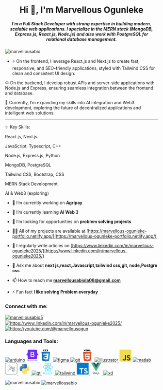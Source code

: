 <h1 align="center">Hi 👋, I'm Marvellous Ogunleke</h1>
<h5 align="center">I’m a Full Stack Developer with strong expertise in building modern, scalable web applications. I specialize in the MERN stack (MongoDB, Express.js, React.js, Node.js) and also work with PostgreSQL for relational database management.
</h5>

<p align="left"> <img src="https://komarev.com/ghpvc/?username=marvellousabio&label=Profile%20views&color=0e75b6&style=flat" alt="marvellousabio" /> </p>

- ⚡ On the frontend, I leverage React.js and Next.js to create fast, responsive, and SEO-friendly applications, styled with Tailwind CSS for clean and consistent UI design.

⚙️ On the backend, I develop robust APIs and server-side applications with Node.js and Express, ensuring seamless integration between the frontend and database.

🚀 Currently, I’m expanding my skills into AI integration and Web3 development, exploring the future of decentralized applications and intelligent web solutions.


---

✨ Key Skills:

React.js, Next.js

JavaScript, Typescript, C++

Node.js, Express.js, Python

MongoDB, PostgreSQL

Tailwind CSS, Bootstrap, CSS

MERN Stack Development

AI & Web3 (exploring)

- 🔭 I’m currently working on **Agripay**

- 🌱 I’m currently learning **AI Web 3**

- 👯 I’m looking for opportunities on **problem solving projects**

- 👨‍💻 All of my projects are available at [https://marvellous-ogunleke-portfolio.netlify.app/](https://marvellous-ogunleke-portfolio.netlify.app/)

- 📝 I regularly write articles on [https://www.linkedin.com/in/marvellous-ogunleke2025/](https://www.linkedin.com/in/marvellous-ogunleke2025/)

- 💬 Ask me about **next js,react,Javascript,tailwind css,git, node,Postgre css**

- 📫 How to reach me **marvellousabiola08@gmail.com**

- ⚡ Fun fact **I like solving Problem everyday**

<h3 align="left">Connect with me:</h3>
<p align="left">
<a href="https://twitter.com/marvellousabio5" target="blank"><img align="center" src="https://raw.githubusercontent.com/rahuldkjain/github-profile-readme-generator/master/src/images/icons/Social/twitter.svg" alt="marvellousabio5" height="30" width="40" /></a>
<a href="https://www.linkedin.com/in/marvellous-ogunleke2025/" target="blank"><img align="center" src="https://raw.githubusercontent.com/rahuldkjain/github-profile-readme-generator/master/src/images/icons/Social/linked-in-alt.svg" alt="https://www.linkedin.com/in/marvellous-ogunleke2025/" height="30" width="40" /></a>
<a href="https://www.youtube.com/c/https://youtube.com/@marvellousogun" target="blank"><img align="center" src="https://raw.githubusercontent.com/rahuldkjain/github-profile-readme-generator/master/src/images/icons/Social/youtube.svg" alt="https://youtube.com/@marvellousogun" height="30" width="40" /></a>
</p>

<h3 align="left">Languages and Tools:</h3>
<p align="left"> <a href="https://www.arduino.cc/" target="_blank" rel="noreferrer"> <img src="https://cdn.worldvectorlogo.com/logos/arduino-1.svg" alt="arduino" width="40" height="40"/> </a> <a href="https://getbootstrap.com" target="_blank" rel="noreferrer"> <img src="https://raw.githubusercontent.com/devicons/devicon/master/icons/bootstrap/bootstrap-plain-wordmark.svg" alt="bootstrap" width="40" height="40"/> </a> <a href="https://www.w3schools.com/css/" target="_blank" rel="noreferrer"> <img src="https://raw.githubusercontent.com/devicons/devicon/master/icons/css3/css3-original-wordmark.svg" alt="css3" width="40" height="40"/> </a> <a href="https://www.figma.com/" target="_blank" rel="noreferrer"> <img src="https://www.vectorlogo.zone/logos/figma/figma-icon.svg" alt="figma" width="40" height="40"/> </a> <a href="https://git-scm.com/" target="_blank" rel="noreferrer"> <img src="https://www.vectorlogo.zone/logos/git-scm/git-scm-icon.svg" alt="git" width="40" height="40"/> </a> <a href="https://www.w3.org/html/" target="_blank" rel="noreferrer"> <img src="https://raw.githubusercontent.com/devicons/devicon/master/icons/html5/html5-original-wordmark.svg" alt="html5" width="40" height="40"/> </a> <a href="https://www.adobe.com/in/products/illustrator.html" target="_blank" rel="noreferrer"> <img src="https://www.vectorlogo.zone/logos/adobe_illustrator/adobe_illustrator-icon.svg" alt="illustrator" width="40" height="40"/> </a> <a href="https://developer.mozilla.org/en-US/docs/Web/JavaScript" target="_blank" rel="noreferrer"> <img src="https://raw.githubusercontent.com/devicons/devicon/master/icons/javascript/javascript-original.svg" alt="javascript" width="40" height="40"/> </a> <a href="https://www.mathworks.com/" target="_blank" rel="noreferrer"> <img src="https://upload.wikimedia.org/wikipedia/commons/2/21/Matlab_Logo.png" alt="matlab" width="40" height="40"/> </a> <a href="https://www.photoshop.com/en" target="_blank" rel="noreferrer"> <img src="https://raw.githubusercontent.com/devicons/devicon/master/icons/photoshop/photoshop-line.svg" alt="photoshop" width="40" height="40"/> </a> <a href="https://www.python.org" target="_blank" rel="noreferrer"> <img src="https://raw.githubusercontent.com/devicons/devicon/master/icons/python/python-original.svg" alt="python" width="40" height="40"/> </a> <a href="https://www.qt.io/" target="_blank" rel="noreferrer"> <img src="https://upload.wikimedia.org/wikipedia/commons/0/0b/Qt_logo_2016.svg" alt="qt" width="40" height="40"/> </a> <a href="https://reactjs.org/" target="_blank" rel="noreferrer"> <img src="https://raw.githubusercontent.com/devicons/devicon/master/icons/react/react-original-wordmark.svg" alt="react" width="40" height="40"/> </a> <a href="https://tailwindcss.com/" target="_blank" rel="noreferrer"> <img src="https://www.vectorlogo.zone/logos/tailwindcss/tailwindcss-icon.svg" alt="tailwind" width="40" height="40"/> </a> <a href="https://www.typescriptlang.org/" target="_blank" rel="noreferrer"> <img src="https://raw.githubusercontent.com/devicons/devicon/master/icons/typescript/typescript-original.svg" alt="typescript" width="40" height="40"/> </a> <a href="https://vuejs.org/" target="_blank" rel="noreferrer"> <img src="https://raw.githubusercontent.com/devicons/devicon/master/icons/vuejs/vuejs-original-wordmark.svg" alt="vuejs" width="40" height="40"/> </a> <a href="https://www.adobe.com/products/xd.html" target="_blank" rel="noreferrer"> <img src="https://cdn.worldvectorlogo.com/logos/adobe-xd.svg" alt="xd" width="40" height="40"/> </a> </p>

<p><img align="left" src="https://github-readme-stats.vercel.app/api/top-langs?username=marvellousabio&show_icons=true&locale=en&layout=compact" alt="marvellousabio" /></p>

<p>&nbsp;<img align="center" src="https://github-readme-stats.vercel.app/api?username=marvellousabio&show_icons=true&locale=en" alt="marvellousabio" /></p>
